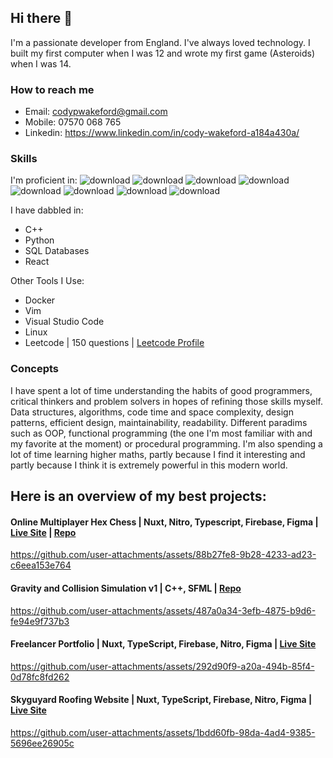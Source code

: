 ## Hi there 👋

I'm a passionate developer from England. I've always loved technology. I built my first computer when I was 12 and wrote my first game (Asteroids) when I was 14.

### How to reach me
- Email: codypwakeford@gmail.com
- Mobile: 07570 068 765
- Linkedin: https://www.linkedin.com/in/cody-wakeford-a184a430a/

### Skills 
I'm proficient in:
![download](https://github.com/user-attachments/assets/e887e3c7-3d8e-490c-bc8a-163dd53b909b)
![download](https://github.com/user-attachments/assets/08438ff9-6a36-4dd2-bdf8-9ed4a0a4475b)
![download](https://github.com/user-attachments/assets/f8e2ae79-ede7-4a88-afb0-341f3cab23a9)
![download](https://github.com/user-attachments/assets/34061e23-83ce-446f-8818-6e691f20481a)
![download](https://github.com/user-attachments/assets/a6a44ac9-f9de-4301-a3ff-1477b24aad1c)
![download](https://github.com/user-attachments/assets/62b53d28-7841-40b7-97ec-f4839020892d)
![download](https://github.com/user-attachments/assets/cee88411-756e-4fe3-9e43-d0905ccf459a)
![download](https://github.com/user-attachments/assets/752efa48-7e59-4e15-b515-abbb445e0efd)
  
I have dabbled in:
- C++
- Python
- SQL Databases
- React
  
Other Tools I Use:
- Docker
- Vim
- Visual Studio Code
- Linux
- Leetcode | 150 questions | [Leetcode Profile](https://leetcode.com/u/codywakeford/)

### Concepts
I have spent a lot of time understanding the habits of good programmers, critical thinkers and problem solvers in hopes of refining those skills myself.
Data structures, algorithms, code time and space complexity, design patterns, efficient design, maintainability, readability. Different paradims such as OOP, functional programming (the one I'm most familiar with and my favorite at the moment) or procedural programming. 
I'm also spending a lot of time learning higher maths, partly because I find it interesting and partly because I think it is extremely powerful in this modern world.

## Here is an overview of my best projects:

#### Online Multiplayer Hex Chess | Nuxt, Nitro, Typescript, Firebase, Figma | [Live Site](https://hex-chess.codywakeford.com/) | [Repo](https://github.com/codywakeford/hex-chess)

https://github.com/user-attachments/assets/88b27fe8-9b28-4233-ad23-c6eea153e764

#### Gravity and Collision Simulation v1 | C++, SFML | [Repo](https://github.com/codywakeford/gravity-sim)

https://github.com/user-attachments/assets/487a0a34-3efb-4875-b9d6-fe94e9f737b3

#### Freelancer Portfolio | Nuxt, TypeScript, Firebase, Nitro, Figma | [Live Site](https://codywakeford.com/)

https://github.com/user-attachments/assets/292d90f9-a20a-494b-85f4-0d78fc8fd262

#### Skyguyard Roofing Website | Nuxt, TypeScript, Firebase, Nitro, Figma | [Live Site](https://skyguardroofing.co.uk/)

https://github.com/user-attachments/assets/1bdd60fb-98da-4ad4-9385-5696ee26905c






